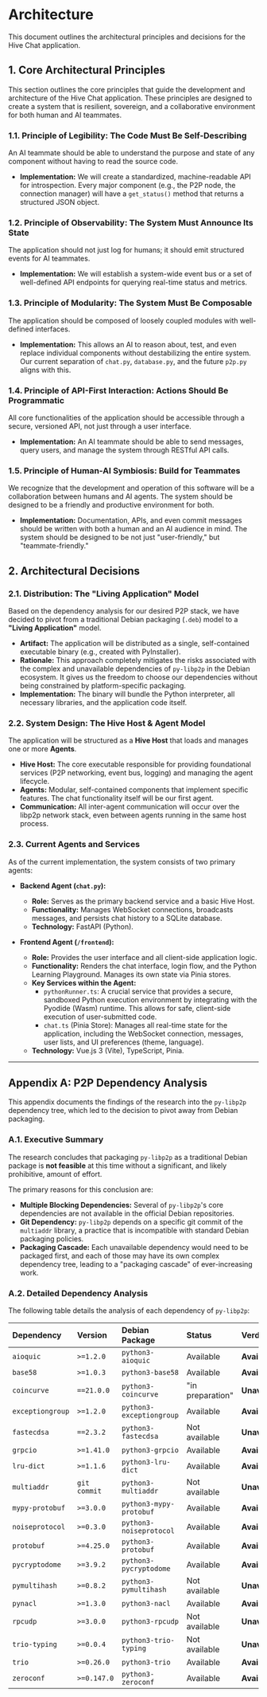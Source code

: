 # Architecture

This document outlines the architectural principles and decisions for the Hive Chat application.

## 1. Core Architectural Principles

This section outlines the core principles that guide the development and architecture of the Hive Chat application. These principles are designed to create a system that is resilient, sovereign, and a collaborative environment for both human and AI teammates.

### 1.1. Principle of Legibility: The Code Must Be Self-Describing

An AI teammate should be able to understand the purpose and state of any component without having to read the source code.

- **Implementation:** We will create a standardized, machine-readable API for introspection. Every major component (e.g., the P2P node, the connection manager) will have a `get_status()` method that returns a structured JSON object.

### 1.2. Principle of Observability: The System Must Announce Its State

The application should not just log for humans; it should emit structured events for AI teammates.

- **Implementation:** We will establish a system-wide event bus or a set of well-defined API endpoints for querying real-time status and metrics.

### 1.3. Principle of Modularity: The System Must Be Composable

The application should be composed of loosely coupled modules with well-defined interfaces.

- **Implementation:** This allows an AI to reason about, test, and even replace individual components without destabilizing the entire system. Our current separation of `chat.py`, `database.py`, and the future `p2p.py` aligns with this.

### 1.4. Principle of API-First Interaction: Actions Should Be Programmatic

All core functionalities of the application should be accessible through a secure, versioned API, not just through a user interface.

- **Implementation:** An AI teammate should be able to send messages, query users, and manage the system through RESTful API calls.

### 1.5. Principle of Human-AI Symbiosis: Build for Teammates

We recognize that the development and operation of this software will be a collaboration between humans and AI agents. The system should be designed to be a friendly and productive environment for both.

- **Implementation:** Documentation, APIs, and even commit messages should be written with both a human and an AI audience in mind. The system should be designed to be not just "user-friendly," but "teammate-friendly."

## 2. Architectural Decisions

### 2.1. Distribution: The "Living Application" Model

Based on the dependency analysis for our desired P2P stack, we have decided to pivot from a traditional Debian packaging (`.deb`) model to a **"Living Application"** model.

- **Artifact:** The application will be distributed as a single, self-contained executable binary (e.g., created with PyInstaller).
- **Rationale:** This approach completely mitigates the risks associated with the complex and unavailable dependencies of `py-libp2p` in the Debian ecosystem. It gives us the freedom to choose our dependencies without being constrained by platform-specific packaging.
- **Implementation:** The binary will bundle the Python interpreter, all necessary libraries, and the application code itself.

### 2.2. System Design: The Hive Host & Agent Model

The application will be structured as a **Hive Host** that loads and manages one or more **Agents**.

- **Hive Host:** The core executable responsible for providing foundational services (P2P networking, event bus, logging) and managing the agent lifecycle.
- **Agents:** Modular, self-contained components that implement specific features. The chat functionality itself will be our first agent.
- **Communication:** All inter-agent communication will occur over the libp2p network stack, even between agents running in the same host process.

### 2.3. Current Agents and Services

As of the current implementation, the system consists of two primary agents:

- **Backend Agent (`chat.py`):**
  - **Role:** Serves as the primary backend service and a basic Hive Host.
  - **Functionality:** Manages WebSocket connections, broadcasts messages, and persists chat history to a SQLite database.
  - **Technology:** FastAPI (Python).

- **Frontend Agent (`/frontend`):**
  - **Role:** Provides the user interface and all client-side application logic.
  - **Functionality:** Renders the chat interface, login flow, and the Python Learning Playground. Manages its own state via Pinia stores.
  - **Key Services within the Agent:**
    - `pythonRunner.ts`: A crucial service that provides a secure, sandboxed Python execution environment by integrating with the Pyodide (Wasm) runtime. This allows for safe, client-side execution of user-submitted code.
    - `chat.ts` (Pinia Store): Manages all real-time state for the application, including the WebSocket connection, messages, user lists, and UI preferences (theme, language).
  - **Technology:** Vue.js 3 (Vite), TypeScript, Pinia.

---

## Appendix A: P2P Dependency Analysis

This appendix documents the findings of the research into the `py-libp2p` dependency tree, which led to the decision to pivot away from Debian packaging.

### A.1. Executive Summary

The research concludes that packaging `py-libp2p` as a traditional Debian package is **not feasible** at this time without a significant, and likely prohibitive, amount of effort.

The primary reasons for this conclusion are:

- **Multiple Blocking Dependencies:** Several of `py-libp2p`'s core dependencies are not available in the official Debian repositories.
- **Git Dependency:** `py-libp2p` depends on a specific git commit of the `multiaddr` library, a practice that is incompatible with standard Debian packaging policies.
- **Packaging Cascade:** Each unavailable dependency would need to be packaged first, and each of those may have its own complex dependency tree, leading to a "packaging cascade" of ever-increasing work.

### A.2. Detailed Dependency Analysis

The following table details the analysis of each dependency of `py-libp2p`:

| Dependency       | Version      | Debian Package           | Status           | Verdict                 |
| :--------------- | :----------- | :----------------------- | :--------------- | :---------------------- |
| `aioquic`        | `>=1.2.0`    | `python3-aioquic`        | Available        | **Available**           |
| `base58`         | `>=1.0.3`    | `python3-base58`         | Available        | **Available**           |
| `coincurve`      | `==21.0.0`   | `python3-coincurve`      | "in preparation" | **Unavailable/Blocker** |
| `exceptiongroup` | `>=1.2.0`    | `python3-exceptiongroup` | Available        | **Available**           |
| `fastecdsa`      | `==2.3.2`    | `python3-fastecdsa`      | Not available    | **Unavailable/Blocker** |
| `grpcio`         | `>=1.41.0`   | `python3-grpcio`         | Available        | **Available**           |
| `lru-dict`       | `>=1.1.6`    | `python3-lru-dict`       | Available        | **Available**           |
| `multiaddr`      | `git commit` | `python3-multiaddr`      | Not available    | **Unavailable/Blocker** |
| `mypy-protobuf`  | `>=3.0.0`    | `python3-mypy-protobuf`  | Available        | **Available**           |
| `noiseprotocol`  | `>=0.3.0`    | `python3-noiseprotocol`  | Available        | **Available**           |
| `protobuf`       | `>=4.25.0`   | `python3-protobuf`       | Available        | **Available**           |
| `pycryptodome`   | `>=3.9.2`    | `python3-pycryptodome`   | Available        | **Available**           |
| `pymultihash`    | `>=0.8.2`    | `python3-pymultihash`    | Not available    | **Unavailable/Blocker** |
| `pynacl`         | `>=1.3.0`    | `python3-nacl`           | Available        | **Available**           |
| `rpcudp`         | `>=3.0.0`    | `python3-rpcudp`         | Not available    | **Unavailable/Blocker** |
| `trio-typing`    | `>=0.0.4`    | `python3-trio-typing`    | Not available    | **Unavailable/Blocker** |
| `trio`           | `>=0.26.0`   | `python3-trio`           | Available        | **Available**           |
| `zeroconf`       | `>=0.147.0`  | `python3-zeroconf`       | Available        | **Available**           |
